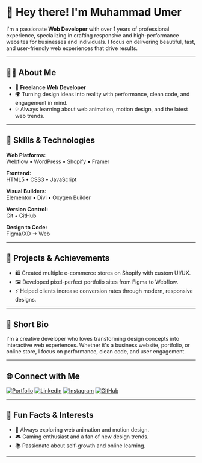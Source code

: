 # 👋 Hey there! I'm Muhammad Umer

I'm a passionate **Web Developer** with over 1 years of professional experience, specializing in crafting responsive and high-performance websites for businesses and individuals. I focus on delivering beautiful, fast, and user-friendly web experiences that drive results.

---

## 👨‍💻 About Me

- 🚀 **Freelance Web Developer**
- 🌍 Turning design ideas into reality with performance, clean code, and engagement in mind.
- 💡 Always learning about web animation, motion design, and the latest web trends.

---

## 💼 Skills & Technologies

**Web Platforms:**  
Webflow • WordPress • Shopify • Framer

**Frontend:**  
HTML5 • CSS3 • JavaScript

**Visual Builders:**  
Elementor • Divi • Oxygen Builder

**Version Control:**  
Git • GitHub

**Design to Code:**  
Figma/XD → Web

---

## 🌟 Projects & Achievements

- 🛍️ Created multiple e-commerce stores on Shopify with custom UI/UX.
- 🖼️ Developed pixel-perfect portfolio sites from Figma to Webflow.
- ⚡ Helped clients increase conversion rates through modern, responsive designs.

---

## 📄 Short Bio

I'm a creative developer who loves transforming design concepts into interactive web experiences. Whether it's a business website, portfolio, or online store, I focus on performance, clean code, and user engagement.

---

## 🌐 Connect with Me

[![Portfolio](https://img.shields.io/badge/Portfolio-222222?style=for-the-badge&logo=vercel&logoColor=white)](https://muhammadumer.website/)
[![LinkedIn](https://img.shields.io/badge/LinkedIn-0077B5?style=for-the-badge&logo=linkedin&logoColor=white)](https://www.linkedin.com/in/muhammad-umer-abbas/)
[![Instagram](https://img.shields.io/badge/Instagram-E4405F?style=for-the-badge&logo=instagram&logoColor=white)](https://www.instagram.com/websitedesigner______/)
[![GitHub](https://img.shields.io/badge/GitHub-181717?style=for-the-badge&logo=github&logoColor=white)](https://github.com/muhammad-umer99)

---

## 🎯 Fun Facts & Interests

- 🧠 Always exploring web animation and motion design.
- 🎮 Gaming enthusiast and a fan of new design trends.
- 📚 Passionate about self-growth and online learning.

---

<!-- Let's build something amazing together! -->
